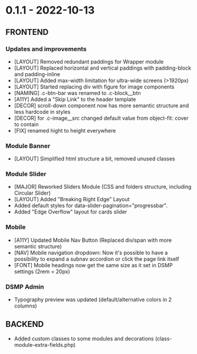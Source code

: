 # 0.1.1 - 2022-10-13

## FRONTEND

### Updates and improvements
- [LAYOUT]  Removed redundant paddings for Wrapper module
- [LAYOUT]  Replaced horizontal and vertical paddings with padding-block and padding-inline
- [LAYOUT]  Added max-width limitation for ultra-wide screens (>1920px)
- [LAYOUT]  Started replacing div with figure for image components
- [NAMING]  .c-btn-bar was renamed to .c-block__btn
- [A11Y]    Added a "Skip Link" to the header template 
- [DECOR]   scroll-down component now has more semantic structure and less hardcode in styles
- [DECOR]   for .c-image__src changed default value from object-fit: cover to contain  
- [FIX]     renamed hight to height everywhere     

### Module Banner
- [LAYOUT]  Simplified html structure a bit, removed unused classes 

### Module Slider
- [MAJOR]   Reworked Sliders Module (CSS and folders structure, including Circular Slider)
- [LAYOUT]  Added "Breaking Right Edge" Layout 
- Added default styles for data-slider-pagination="progressbar".
- Added "Edge Overflow" layout for cards slider

### Mobile
- [A11Y]    Updated Mobile Nav Button (Replaced div/span with more semantic structure)
- [NAV]     Mobile navigation dropdown: Now it's possible to have a possibility to expand a subnav accordion or click the page link itself
- [FONT]    Mobile headings now get the same size as it set in DSMP settings (2rem = 20px)  

### DSMP Admin
- Typography preview was updated (default/alternative colors in 2 columns)

## BACKEND
- Added custom classes to some modules and decorations (class-module-extra-fields.php)
